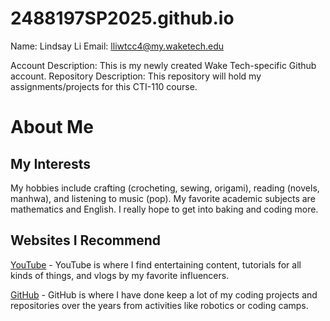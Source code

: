 # 2488197SP2025.github.io

Name: Lindsay Li
Email: lliwtcc4@my.waketech.edu 

Account Description: This is my newly created Wake Tech-specific Github account.
Repository Description: This repository will hold my assignments/projects for this CTI-110 course.

# About Me
## My Interests
My hobbies include crafting (crocheting, sewing, origami), reading (novels, manhwa), and listening to music (pop).
My favorite academic subjects are mathematics and English.
I really hope to get into baking and coding more.
## Websites I Recommend
[YouTube](https://www.youtube.com) - YouTube is where I find entertaining content, tutorials for all kinds of things, and vlogs by my favorite influencers.

[GitHub](http://github.com) - GitHub is where I have done keep a lot of my coding projects and repositories over the years from activities like robotics or coding camps.